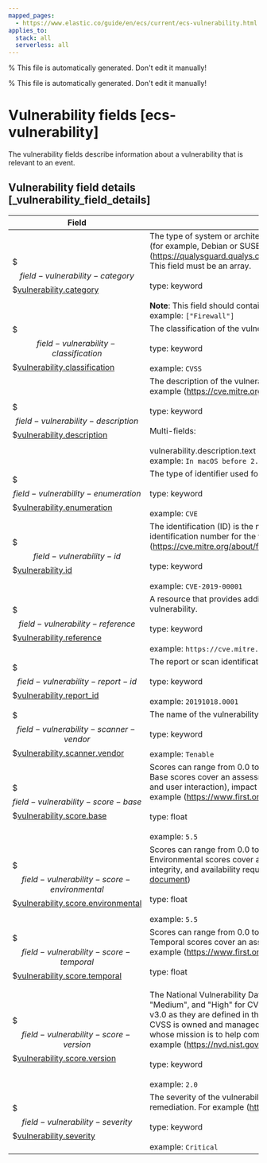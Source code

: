 ```yaml
---
mapped_pages:
  - https://www.elastic.co/guide/en/ecs/current/ecs-vulnerability.html
applies_to:
  stack: all
  serverless: all
---
```

% This file is automatically generated. Don't edit it manually!

% This file is automatically generated. Don't edit it manually!

# Vulnerability fields [ecs-vulnerability]

The vulnerability fields describe information about a vulnerability that is relevant to an event.

## Vulnerability field details [_vulnerability_field_details]

| Field | Description | Level |
| --- | --- | --- |
| $$$field-vulnerability-category$$$[vulnerability.category](#field-vulnerability-category) |The type of system or architecture that the vulnerability affects. These may be platform-specific (for example, Debian or SUSE) or general (for example, Database or Firewall). For example (https://qualysguard.qualys.com/qwebhelp/fo_portal/knowledgebase/vulnerability_categories.htm)<br>This field must be an array.<br><br>type: keyword<br><br>**Note**: This field should contain an array of values.<br>example: `["Firewall"]`<br>| extended |
| $$$field-vulnerability-classification$$$[vulnerability.classification](#field-vulnerability-classification) |The classification of the vulnerability scoring system. For example (https://www.first.org/cvss/)<br><br>type: keyword<br><br>example: `CVSS`<br>| extended |
| $$$field-vulnerability-description$$$[vulnerability.description](#field-vulnerability-description) |The description of the vulnerability that provides additional context of the vulnerability. For example (https://cve.mitre.org/about/faqs.html#cve_entry_descriptions_created)<br><br>type: keyword<br><br>Multi-fields:<br><br>vulnerability.description.text (type: match_only_text)<br>example: `In macOS before 2.12.6, there is a vulnerability in the RPC...`<br>| extended |
| $$$field-vulnerability-enumeration$$$[vulnerability.enumeration](#field-vulnerability-enumeration) |The type of identifier used for this vulnerability. For example (https://cve.mitre.org/about/)<br><br>type: keyword<br><br>example: `CVE`<br>| extended |
| $$$field-vulnerability-id$$$[vulnerability.id](#field-vulnerability-id) |The identification (ID) is the number portion of a vulnerability entry. It includes a unique identification number for the vulnerability. For example (https://cve.mitre.org/about/faqs.html#what_is_cve_id)<br><br>type: keyword<br><br>example: `CVE-2019-00001`<br>| extended |
| $$$field-vulnerability-reference$$$[vulnerability.reference](#field-vulnerability-reference) |A resource that provides additional information, context, and mitigations for the identified vulnerability.<br><br>type: keyword<br><br>example: `https://cve.mitre.org/cgi-bin/cvename.cgi?name=CVE-2019-6111`<br>| extended |
| $$$field-vulnerability-report-id$$$[vulnerability.report_id](#field-vulnerability-report-id) |The report or scan identification number.<br><br>type: keyword<br><br>example: `20191018.0001`<br>| extended |
| $$$field-vulnerability-scanner-vendor$$$[vulnerability.scanner.vendor](#field-vulnerability-scanner-vendor) |The name of the vulnerability scanner vendor.<br><br>type: keyword<br><br>example: `Tenable`<br>| extended |
| $$$field-vulnerability-score-base$$$[vulnerability.score.base](#field-vulnerability-score-base) |Scores can range from 0.0 to 10.0, with 10.0 being the most severe.<br>Base scores cover an assessment for exploitability metrics (attack vector, complexity, privileges, and user interaction), impact metrics (confidentiality, integrity, and availability), and scope. For example (https://www.first.org/cvss/specification-document)<br><br>type: float<br><br>example: `5.5`<br>| extended |
| $$$field-vulnerability-score-environmental$$$[vulnerability.score.environmental](#field-vulnerability-score-environmental) |Scores can range from 0.0 to 10.0, with 10.0 being the most severe.<br>Environmental scores cover an assessment for any modified Base metrics, confidentiality, integrity, and availability requirements. For example (https://www.first.org/cvss/specification-document)<br><br>type: float<br><br>example: `5.5`<br>| extended |
| $$$field-vulnerability-score-temporal$$$[vulnerability.score.temporal](#field-vulnerability-score-temporal) |Scores can range from 0.0 to 10.0, with 10.0 being the most severe.<br>Temporal scores cover an assessment for code maturity, remediation level, and confidence. For example (https://www.first.org/cvss/specification-document)<br><br>type: float<br><br>| extended |
| $$$field-vulnerability-score-version$$$[vulnerability.score.version](#field-vulnerability-score-version) |The National Vulnerability Database (NVD) provides qualitative severity rankings of "Low", "Medium", and "High" for CVSS v2.0 base score ranges in addition to the severity ratings for CVSS v3.0 as they are defined in the CVSS v3.0 specification.<br>CVSS is owned and managed by FIRST.Org, Inc. (FIRST), a US-based non-profit organization, whose mission is to help computer security incident response teams across the world. For example (https://nvd.nist.gov/vuln-metrics/cvss)<br><br>type: keyword<br><br>example: `2.0`<br>| extended |
| $$$field-vulnerability-severity$$$[vulnerability.severity](#field-vulnerability-severity) |The severity of the vulnerability can help with metrics and internal prioritization regarding remediation. For example (https://nvd.nist.gov/vuln-metrics/cvss)<br><br>type: keyword<br><br>example: `Critical`<br>| extended |



